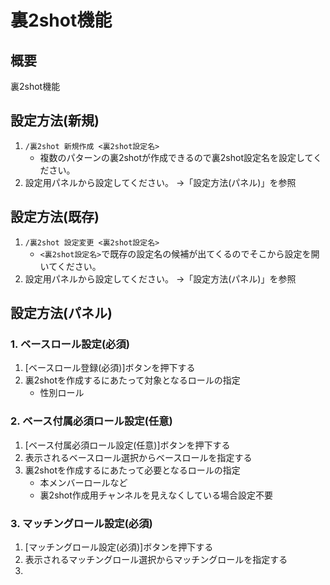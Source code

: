 # 裏2shot機能
## 概要
裏2shot機能
## 設定方法(新規)
1. `/裏2shot 新規作成 <裏2shot設定名>`
    - 複数のパターンの裏2shotが作成できるので裏2shot設定名を設定してください。
1. 設定用パネルから設定してください。
    →「設定方法(パネル)」を参照
## 設定方法(既存)
1. `/裏2shot 設定変更 <裏2shot設定名>`
    - `<裏2shot設定名>`で既存の設定名の候補が出てくるのでそこから設定を開いてください。
1. 設定用パネルから設定してください。
    →「設定方法(パネル)」を参照
## 設定方法(パネル)
### 1. ベースロール設定(必須)
1. [ベースロール登録(必須)]ボタンを押下する
1. 裏2shotを作成するにあたって対象となるロールの指定
    - 性別ロール
### 2. ベース付属必須ロール設定(任意)
1. [ベース付属必須ロール設定(任意)]ボタンを押下する
1. 表示されるベースロール選択からベースロールを指定する
1. 裏2shotを作成するにあたって必要となるロールの指定
    - 本メンバーロールなど
    - 裏2shot作成用チャンネルを見えなくしている場合設定不要
### 3. マッチングロール設定(必須)
1. [マッチングロール設定(必須)]ボタンを押下する
1. 表示されるマッチングロール選択からマッチングロールを指定する
1. 